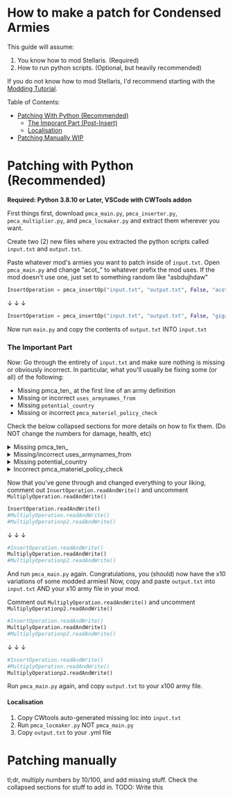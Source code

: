 # How to make a patch for Condensed Armies
This guide will assume:
1. You know how to mod Stellaris. (Required)
2. How to run python scripts. (Optional, but heavily recommended)

If you do not know how to mod Stellaris, I'd recommend starting with the [Modding Tutorial](https://stellaris.paradoxwikis.com/Modding_tutorial).

Table of Contents:
  - [Patching With Python (Recommended)](https://github.com/PresMemes/CondensedArmiesPatches/new/main?readme=1#patching-with-python-recommended)
    - [The Imporant Part (Post-Insert)](https://github.com/PresMemes/CondensedArmiesPatches/new/main?readme=1#patching-manually)
    - [Localisation](https://github.com/PresMemes/CondensedArmiesPatches/new/main?readme=1#localisation)
  - [Patching Manually WIP](https://github.com/PresMemes/CondensedArmiesPatches/new/main?readme=1#patching-manually)

# Patching with Python (Recommended)
**Required: Python 3.8.10 or Later, VSCode with CWTools addon**

First things first, download `pmca_main.py`, `pmca_inserter.py`, `pmca_multiplier.py`, and `pmca_locmaker.py` and extract them wherever you want.

Create two (2) new files where you extracted the python scripts called `input.txt` and `output.txt`.

Paste whatever mod's armies you want to patch inside of `input.txt`.
Open `pmca_main.py` and change "acot_" to whatever prefix the mod uses. If the mod doesn't use one, just set to something random like "asbdujhdaw"
```py
InsertOperation = pmca_insertOp("input.txt", "output.txt", False, "acot_")
```
↓ ↓ ↓
```py
InsertOperation = pmca_insertOp("input.txt", "output.txt", False, "giga_")
```
Now run `main.py` and copy the contents of `output.txt` INTO `input.txt`

### The Important Part
Now: Go through the entirety of `input.txt` and make sure nothing is missing or obviously incorrect.
In particular, what you'll usually be fixing some (or all) of the following:
  - Missing pmca_ten_ at the first line of an army definition
  - Missing or incorrect `uses_armynames_from`
  - Missing `potential_country`
  - Missing or incorrect `pmca_materiel_policy_check`
  
Check the below collapsed sections for more details on how to fix them. (Do NOT change the numbers for damage, health, etc)
  
<details><summary>Missing pmca_ten_</summary>
<p>

Sometimes, armies don't have a prefix which will get missed by the script. Simply put `pmca_ten_` in front of the army def. Example below: 
```
riesigerkatzenpanzer_assault = {
```
↓ ↓ ↓
```
pmca_ten_riesigerkatzenpanzer_assault = {
```

</p>
</details>

<details><summary>Missing/incorrect uses_armynames_from</summary>
<p>

If the line `use_armynames_from` is at the very bottom of an army definition, it was probably added by the script.
If it looks like `use_armynames_from = some_name` or `some_name` is replaced by the **previous** army, replace `some_name` with the non-condensed army
Example below: 
```
pmca_ten_shroud_summoned_army = {
  <script>
  use_armynames_from = giga_eaw_crystal_army_drone

}
```
↓ ↓ ↓
```
pmca_ten_shroud_summoned_army = {
  <script>
  use_armynames_from = shroud_summoned_army

}
```

</p>
</details>

<details><summary>Missing potential_country</summary>
<p>

Sometimes, armies don't have a `potential_country` block. Simply insert the following code into the army def:
```
potential_country = {
  pmca_materiel_policy_check = {
    PMCA_MULT = ten 
    PMCA_RESOURCE = minerals
    PMCA_VALUE = 100
  }
}
```

</p>
</details>

<details><summary>Incorrect pmca_materiel_policy_check</summary>
<p>

By default, pmca_materiel_policy will pretty much always be wrong. So just change `PMCA_RESOURCE` and `PMCA_VALUE` to something that fits the army.
Example:
```
cost = {
  alloys = 10000
  exotic_gases = 500
  rare_crystals = 500
  volatile_motes = 500
}
```
In this scenario, I'd pick the alloys as they're (probably) the hardest resource to maintain a high stockpile of.
```
pmca_materiel_policy_check = {
  PMCA_MULT = ten 
  PMCA_RESOURCE = alloys
  PMCA_VALUE = 10000
}
```
Don't be afraid of picking the wrong resource, this is mostly to keep the recruitment UI clean.

</p>
</details>

Now that you've gone through and changed everything to your liking, comment out `InsertOperation.readAndWrite()` and uncomment `MultiplyOperation.readAndWrite()`
```py
InsertOperation.readAndWrite()
#MultiplyOperation.readAndWrite()
#MultiplyOperationp2.readAndWrite()
```
↓ ↓ ↓
```py
#InsertOperation.readAndWrite()
MultiplyOperation.readAndWrite()
#MultiplyOperationp2.readAndWrite()
```
And run `pmca_main.py` again.
Congratulations, you (should) now have the x10 variations of some modded armies! Now, copy and paste `output.txt` into `input.txt` AND your x10 army file in your mod.

Comment out `MultiplyOperation.readAndWrite()` and uncomment `MultiplyOperationp2.readAndWrite()`
```py
#InsertOperation.readAndWrite()
MultiplyOperation.readAndWrite()
#MultiplyOperationp2.readAndWrite()
```
↓ ↓ ↓
```py
#InsertOperation.readAndWrite()
#MultiplyOperation.readAndWrite()
MultiplyOperationp2.readAndWrite()
```
Run `pmca_main.py` again, and copy `output.txt` to your x100 army file.


#### Localisation
 1. Copy CWtools auto-generated missing loc into `input.txt`
 2. Run `pmca_locmaker.py` NOT `pmca_main.py`
 3. Copy `output.txt` to your .yml file
 
 
# Patching manually
tl;dr, multiply numbers by 10/100, and add missing stuff. Check the collapsed sections for stuff to add in.
TODO: Write this
